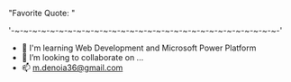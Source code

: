 "Favorite Quote: "

'-~-~-~-~-~-~-~-~-~-~-~-~-~-~-~-~-~-~-~-~-~-~-~-~-~-~-~-~-~-~-'

- 🌱 I'm learning Web Development and Microsoft Power Platform
- 💞️ I’m looking to collaborate on ...
- 📫 m.denoia36@gmail.com

<!---
m-den-01A/m-den-01A is a ✨ special ✨ repository because its `README.md` (this file) appears on your GitHub profile.
You can click the Preview link to take a look at your changes.
--->
